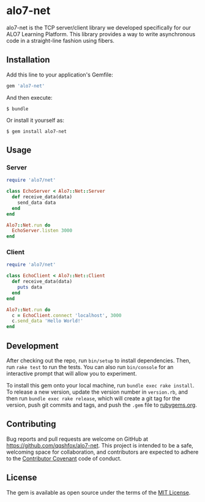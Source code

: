 # alo7-net

alo7-net is the TCP server/client library we developed specifically for our ALO7 Learning Platform. This library provides a way to write asynchronous code in a straight-line fashion using fibers.

## Installation

Add this line to your application's Gemfile:

```ruby
gem 'alo7-net'
```

And then execute:

    $ bundle

Or install it yourself as:

    $ gem install alo7-net

## Usage

### Server

```ruby
require 'alo7/net'

class EchoServer < Alo7::Net::Server
  def receive_data(data)
    send_data data
  end
end

Alo7::Net.run do
  EchoServer.listen 3000
end
```

### Client

```ruby
require 'alo7/net'

class EchoClient < Alo7::Net::Client
  def receive_data(data)
    puts data
  end
end

Alo7::Net.run do
  c = EchoClient.connect 'localhost', 3000
  c.send_data 'Hello World!'
end
```

## Development

After checking out the repo, run `bin/setup` to install dependencies. Then, run `rake test` to run the tests. You can also run `bin/console` for an interactive prompt that will allow you to experiment.

To install this gem onto your local machine, run `bundle exec rake install`. To release a new version, update the version number in `version.rb`, and then run `bundle exec rake release`, which will create a git tag for the version, push git commits and tags, and push the `.gem` file to [rubygems.org](https://rubygems.org).

## Contributing

Bug reports and pull requests are welcome on GitHub at https://github.com/qqshfox/alo7-net. This project is intended to be a safe, welcoming space for collaboration, and contributors are expected to adhere to the [Contributor Covenant](http://contributor-covenant.org) code of conduct.


## License

The gem is available as open source under the terms of the [MIT License](http://opensource.org/licenses/MIT).

